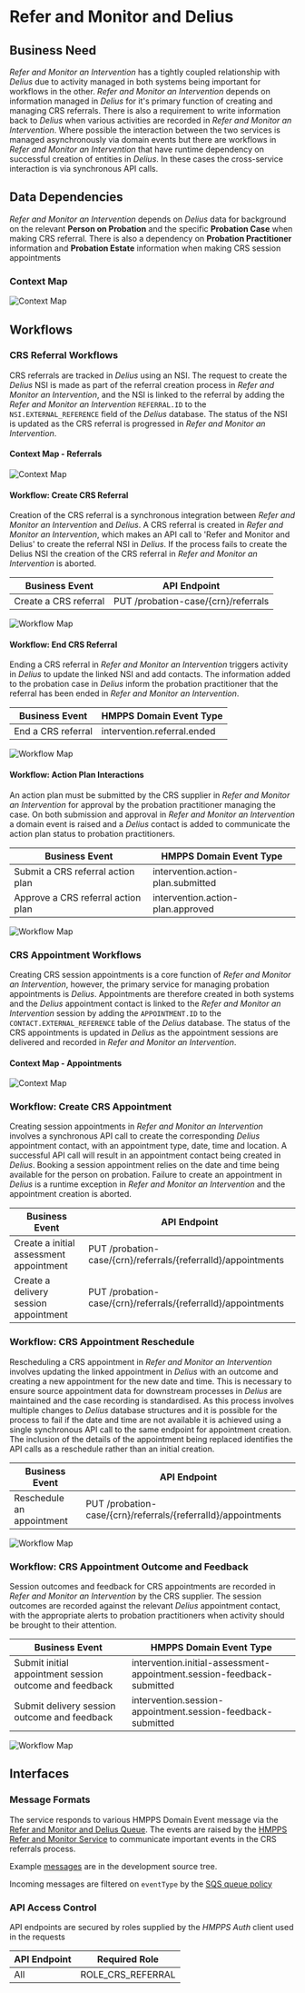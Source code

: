 # Refer and Monitor and Delius

## Business Need

_Refer and Monitor an Intervention_ has a tightly coupled relationship with _Delius_ due to activity managed in both systems being important for workflows in the other. _Refer and Monitor an Intervention_ depends on information managed in _Delius_ for it's primary function of creating and managing CRS referrals. There is also a requirement to write information back to _Delius_ when various activities are recorded in _Refer and Monitor an Intervention_. Where possible the interaction between the two services is managed asynchronously via domain events but there are workflows in _Refer and Monitor an Intervention_ that have runtime dependency on successful creation of entities in _Delius_. In these cases the cross-service interaction is via synchronous API calls.

## Data Dependencies

_Refer and Monitor an Intervention_ depends on _Delius_ data for background on the relevant **Person on Probation** and the specific **Probation Case** when making CRS referral. There is also a dependency on **Probation Practitioner** information and **Probation Estate** information when making CRS session appointments

### Context Map

![Context Map](./tech-docs/source/img/randm-and-delius-dependencies-context-map.svg)

## Workflows

### CRS Referral Workflows

CRS referrals are tracked in _Delius_ using an NSI. The request to create the _Delius_ NSI is made as part of the referral creation process in _Refer and Monitor an Intervention_, and the NSI is linked to the referral by adding the _Refer and Monitor an Intervention_ `REFERRAL.ID` to the `NSI.EXTERNAL_REFERENCE` field of the _Delius_ database. The status of the NSI is updated as the CRS referral is progressed in _Refer and Monitor an Intervention_.

#### Context Map - Referrals

![Context Map](./tech-docs/source/img/randm-and-delius-referral-context-map.svg)

#### Workflow: Create CRS Referral

Creation of the CRS referral is a synchronous integration between _Refer and Monitor an Intervention_ and _Delius_. A CRS referral is created in _Refer and Monitor an Intervention_, which makes an API call to 'Refer and Monitor and Delius' to create the referral NSI in _Delius_. If the process fails to create the Delius NSI the creation of the CRS referral in _Refer and Monitor an Intervention_ is aborted.

| Business Event        | API Endpoint                        |
|-----------------------|-------------------------------------|
| Create a CRS referral | PUT /probation-case/{crn}/referrals |

![Workflow Map](./tech-docs/source/img/randm-and-delius-workflow-create-crs-referral.svg)

#### Workflow: End CRS Referral

Ending a CRS referral in _Refer and Monitor an Intervention_ triggers activity in _Delius_ to update the linked NSI and add contacts. The information added to the probation case in _Delius_ inform the probation practitioner that the referral has been ended in _Refer and Monitor an Intervention_.

| Business Event     | HMPPS Domain Event Type     |
|--------------------|-----------------------------|
| End a CRS referral | intervention.referral.ended |

![Workflow Map](./tech-docs/source/img/randm-and-delius-workflow-end-crs-referral.svg)

#### Workflow: Action Plan Interactions

An action plan must be submitted by the CRS supplier in _Refer and Monitor an Intervention_ for approval by the probation practitioner managing the case. On both submission and approval in _Refer and Monitor an Intervention_ a domain event is raised and a _Delius_ contact is added to communicate the action plan status to probation practitioners.

| Business Event                     | HMPPS Domain Event Type            |
|------------------------------------|------------------------------------|
| Submit a CRS referral action plan  | intervention.action-plan.submitted |
| Approve a CRS referral action plan | intervention.action-plan.approved  |

![Workflow Map](./tech-docs/source/img/randm-and-delius-workflow-action-plan.svg)

### CRS Appointment Workflows

Creating CRS session appointments is a core function of _Refer and Monitor an Intervention_, however, the primary service for managing probation appointments is _Delius_. Appointments are therefore created in both systems and the _Delius_ appointment contact is linked to the _Refer and Monitor an Intervention_ session by adding the `APPOINTMENT.ID` to the `CONTACT.EXTERNAL_REFERENCE` table of the _Delius_ database. The status of the CRS appointments is updated in _Delius_ as the appointment sessions are delivered and recorded in _Refer and Monitor an Intervention_.

#### Context Map - Appointments

![Context Map](./tech-docs/source/img/randm-and-delius-appointment-context-map.svg)

### Workflow: Create CRS Appointment

Creating session appointments in _Refer and Monitor an Intervention_ involves a synchronous API call to create the corresponding _Delius_ appointment contact, with an appointment type, date, time and location. A successful API call will result in an appointment contact being created in _Delius_. Booking a session appointment relies on the date and time being available for the person on probation. Failure to create an appointment in _Delius_ is a runtime exception in _Refer and Monitor an Intervention_ and the appointment creation is aborted.

| Business Event                          | API Endpoint                                                  |
|-----------------------------------------|---------------------------------------------------------------|
| Create a initial assessment appointment | PUT /probation-case/{crn}/referrals/{referralId}/appointments |
| Create a delivery session appointment   | PUT /probation-case/{crn}/referrals/{referralId}/appointments |

### Workflow: CRS Appointment Reschedule

Rescheduling a CRS appointment in _Refer and Monitor an Intervention_ involves updating the linked appointment in _Delius_ with an outcome and creating a new appointment for the new date and time. This is necessary to ensure source appointment data for downstream processes in _Delius_ are maintained and the case recording is standardised. As this process involves multiple changes to _Delius_ database structures and it is possible for the process to fail if the date and time are not available it is achieved using a single synchronous API call to the same endpoint for appointment creation. The inclusion of the details of the appointment being replaced identifies the API calls as a reschedule rather than an initial creation.

| Business Event            | API Endpoint                                                  |
|---------------------------|---------------------------------------------------------------|
| Reschedule an appointment | PUT /probation-case/{crn}/referrals/{referralId}/appointments |

![Workflow Map](./tech-docs/source/img/randm-and-delius-workflow-appointment-reschedule.svg)

### Workflow: CRS Appointment Outcome and Feedback

Session outcomes and feedback for CRS appointments are recorded in _Refer and Monitor an Intervention_ by the CRS supplier. The session outcomes are recorded against the relevant _Delius_ appointment contact, with the appropriate alerts to probation practitioners when activity should be brought to their attention.

| Business Event                                          | HMPPS Domain Event Type                                                |
|---------------------------------------------------------|------------------------------------------------------------------------|
| Submit initial appointment session outcome and feedback | intervention.initial-assessment-appointment.session-feedback-submitted |
| Submit delivery session outcome and feedback            | intervention.session-appointment.session-feedback-submitted            |

![Workflow Map](./tech-docs/source/img/randm-and-delius-workflow-appointment-feedback.svg)

## Interfaces

### Message Formats

The service responds to various HMPPS Domain Event message via the
[Refer and Monitor and Delius Queue](https://github.com/ministryofjustice/cloud-platform-environments/blob/main/namespaces/live.cloud-platform.service.justice.gov.uk/hmpps-probation-integration-services-prod/resources/refer-and-monitor-and-delius-queue.tf).
The events are raised by the [HMPPS Refer and Monitor Service](https://github.com/ministryofjustice/hmpps-interventions-service) to communicate important events in the CRS referrals process.

Example [messages](./src/dev/resources/messages/) are in the development source tree.

Incoming messages are filtered on `eventType` by the [SQS queue policy](https://github.com/ministryofjustice/cloud-platform-environments/blob/114fda2e35b6a6c8ee08c3a54317154dcde2c336/namespaces/live.cloud-platform.service.justice.gov.uk/hmpps-probation-integration-services-prod/resources/refer-and-monitor-and-delius-queue.tf#L6-L12)

### API Access Control

API endpoints are secured by roles supplied by the _HMPPS Auth_ client used in the requests

| API Endpoint | Required Role       |
|--------------|---------------------|
| All          | ROLE\_CRS\_REFERRAL |
